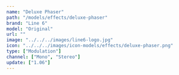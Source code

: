 ```yaml
---
name: "Deluxe Phaser"
path: "/models/effects/deluxe-phaser"
brand: "Line 6"
model: "Original"
url: ""
image: "../../../images/line6-logo.jpg"
icon: "../../../images/icon-models/effects/deluxe-phaser.png"
type: ["Modulation"]
channel: ["Mono", "Stereo"]
update: ["1.06"]
---
```

